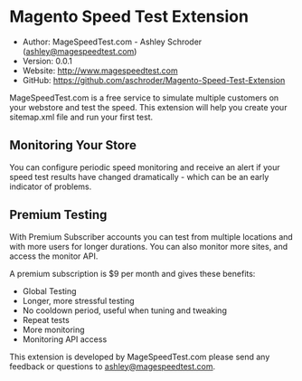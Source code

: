 Magento Speed Test Extension
=============================

* Author:    MageSpeedTest.com - Ashley Schroder (<ashley@magespeedtest.com>)
* Version:   0.0.1
* Website:   <http://www.magespeedtest.com>
* GitHub:    <https://github.com/aschroder/Magento-Speed-Test-Extension>

MageSpeedTest.com is a free service to simulate multiple customers on your webstore and test the speed. This extension will help you create your sitemap.xml file and run your first test. 

Monitoring Your Store
----------------------
You can configure periodic speed monitoring and receive an alert if your speed test results have changed dramatically - which can be an early indicator of problems.

Premium Testing
---------------
With Premium Subscriber accounts you can test from multiple locations and with more users for longer durations. You can also monitor more sites, and access the monitor API. 

A premium subscription is $9 per month and gives these benefits:

* Global Testing
* Longer, more stressful testing
* No cooldown period, useful when tuning and tweaking
* Repeat tests
* More monitoring
* Monitoring API access


This extension is developed by MageSpeedTest.com please send any feedback or questions to ashley@magespeedtest.com.
